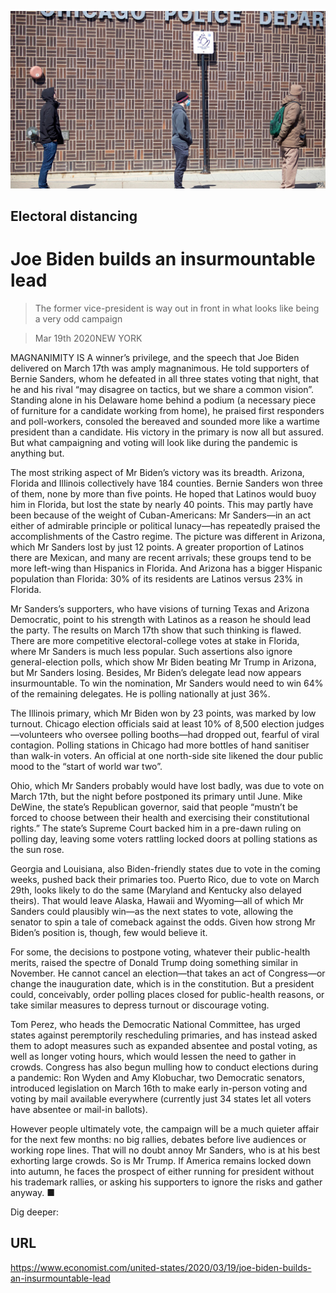![](./images/20200321_USP003.jpg)

## Electoral distancing

# Joe Biden builds an insurmountable lead

> The former vice-president is way out in front in what looks like being a very odd campaign

> Mar 19th 2020NEW YORK

MAGNANIMITY IS A winner’s privilege, and the speech that Joe Biden delivered on March 17th was amply magnanimous. He told supporters of Bernie Sanders, whom he defeated in all three states voting that night, that he and his rival “may disagree on tactics, but we share a common vision”. Standing alone in his Delaware home behind a podium (a necessary piece of furniture for a candidate working from home), he praised first responders and poll-workers, consoled the bereaved and sounded more like a wartime president than a candidate. His victory in the primary is now all but assured. But what campaigning and voting will look like during the pandemic is anything but.

The most striking aspect of Mr Biden’s victory was its breadth. Arizona, Florida and Illinois collectively have 184 counties. Bernie Sanders won three of them, none by more than five points. He hoped that Latinos would buoy him in Florida, but lost the state by nearly 40 points. This may partly have been because of the weight of Cuban-Americans: Mr Sanders—in an act either of admirable principle or political lunacy—has repeatedly praised the accomplishments of the Castro regime. The picture was different in Arizona, which Mr Sanders lost by just 12 points. A greater proportion of Latinos there are Mexican, and many are recent arrivals; these groups tend to be more left-wing than Hispanics in Florida. And Arizona has a bigger Hispanic population than Florida: 30% of its residents are Latinos versus 23% in Florida.

Mr Sanders’s supporters, who have visions of turning Texas and Arizona Democratic, point to his strength with Latinos as a reason he should lead the party. The results on March 17th show that such thinking is flawed. There are more competitive electoral-college votes at stake in Florida, where Mr Sanders is much less popular. Such assertions also ignore general-election polls, which show Mr Biden beating Mr Trump in Arizona, but Mr Sanders losing. Besides, Mr Biden’s delegate lead now appears insurmountable. To win the nomination, Mr Sanders would need to win 64% of the remaining delegates. He is polling nationally at just 36%.

The Illinois primary, which Mr Biden won by 23 points, was marked by low turnout. Chicago election officials said at least 10% of 8,500 election judges—volunteers who oversee polling booths—had dropped out, fearful of viral contagion. Polling stations in Chicago had more bottles of hand sanitiser than walk-in voters. An official at one north-side site likened the dour public mood to the “start of world war two”.

Ohio, which Mr Sanders probably would have lost badly, was due to vote on March 17th, but the night before postponed its primary until June. Mike DeWine, the state’s Republican governor, said that people “mustn’t be forced to choose between their health and exercising their constitutional rights.” The state’s Supreme Court backed him in a pre-dawn ruling on polling day, leaving some voters rattling locked doors at polling stations as the sun rose.

Georgia and Louisiana, also Biden-friendly states due to vote in the coming weeks, pushed back their primaries too. Puerto Rico, due to vote on March 29th, looks likely to do the same (Maryland and Kentucky also delayed theirs). That would leave Alaska, Hawaii and Wyoming—all of which Mr Sanders could plausibly win—as the next states to vote, allowing the senator to spin a tale of comeback against the odds. Given how strong Mr Biden’s position is, though, few would believe it.

For some, the decisions to postpone voting, whatever their public-health merits, raised the spectre of Donald Trump doing something similar in November. He cannot cancel an election—that takes an act of Congress—or change the inauguration date, which is in the constitution. But a president could, conceivably, order polling places closed for public-health reasons, or take similar measures to depress turnout or discourage voting.

Tom Perez, who heads the Democratic National Committee, has urged states against peremptorily rescheduling primaries, and has instead asked them to adopt measures such as expanded absentee and postal voting, as well as longer voting hours, which would lessen the need to gather in crowds. Congress has also begun mulling how to conduct elections during a pandemic: Ron Wyden and Amy Klobuchar, two Democratic senators, introduced legislation on March 16th to make early in-person voting and voting by mail available everywhere (currently just 34 states let all voters have absentee or mail-in ballots).

However people ultimately vote, the campaign will be a much quieter affair for the next few months: no big rallies, debates before live audiences or working rope lines. That will no doubt annoy Mr Sanders, who is at his best exhorting large crowds. So is Mr Trump. If America remains locked down into autumn, he faces the prospect of either running for president without his trademark rallies, or asking his supporters to ignore the risks and gather anyway. ■

Dig deeper:

## URL

https://www.economist.com/united-states/2020/03/19/joe-biden-builds-an-insurmountable-lead
